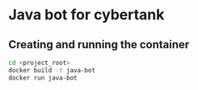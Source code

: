 # Java bot for cybertank

## Creating and running the container

```bash
cd <project_root>
docker build -t java-bot
docker run java-bot
```
